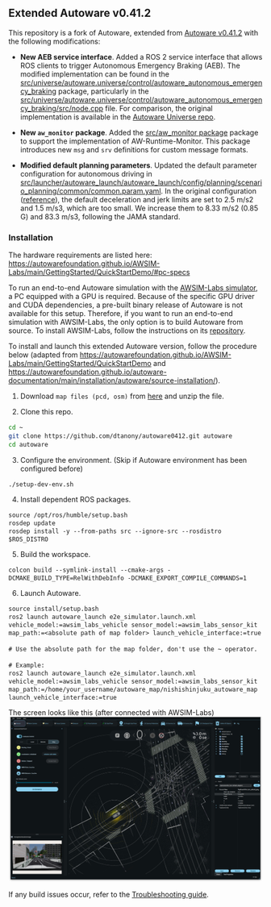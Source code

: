 ## Extended Autoware v0.41.2
This repository is a fork of Autoware, extended from [Autoware v0.41.2](https://github.com/autowarefoundation/autoware/releases/tag/0.41.2) with the following modifications:

- **New AEB service interface**.
Added a ROS 2 service interface that allows ROS clients to trigger Autonomous Emergency Braking (AEB).
The modified implementation can be found in the [src/universe/autoware.universe/control/autoware_autonomous_emergency_braking](src/universe/autoware.universe/control/autoware_autonomous_emergency_braking) package, particularly in the [src/universe/autoware.universe/control/autoware_autonomous_emergency_braking/src/node.cpp](src/universe/autoware.universe/control/autoware_autonomous_emergency_braking/src/node.cpp) file.
For comparison, the original implementation is available in the [Autoware Universe repo](https://github.com/autowarefoundation/autoware_universe/tree/main/control/autoware_autonomous_emergency_braking).

- **New `aw_monitor` package**.
Added the [src/aw_monitor package](src/aw_monitor/) package to support the implementation of AW-Runtime-Monitor. This package introduces new `msg` and `srv` definitions for custom message formats.

- **Modified default planning parameters**. 
Updated the default parameter configuration for autonomous driving in [src/launcher/autoware_launch/autoware_launch/config/planning/scenario_planning/common/common.param.yaml](src/launcher/autoware_launch/autoware_launch/config/planning/scenario_planning/common/common.param.yaml).
In the original configuration ([reference](https://github.com/autowarefoundation/autoware_launch/blob/main/autoware_launch/config/planning/scenario_planning/common/common.param.yaml)), the default deceleration and jerk limits are set to 2.5 m/s2 and 1.5 m/s3, which are too small.
We increase them to 8.33 m/s2 (0.85 G) and 83.3 m/s3, following the JAMA standard.


### Installation
The hardware requirements are listed here:
https://autowarefoundation.github.io/AWSIM-Labs/main/GettingStarted/QuickStartDemo/#pc-specs

To run an end-to-end Autoware simulation with the [AWSIM-Labs simulator](https://github.com/dtanony/AWSIM-Labs), a PC equipped with a GPU is required.
Because of the specific GPU driver and CUDA dependencies, a pre-built binary release of Autoware is not available for this setup.
Therefore, if you want to run an end-to-end simulation with AWSIM-Labs, the only option is to build Autoware from source.
To install AWSIM-Labs, follow the instructions on its [repository](https://github.com/dtanony/AWSIM-Labs).

To install and launch this extended Autoware version, follow the procedure below (adapted from https://autowarefoundation.github.io/AWSIM-Labs/main/GettingStarted/QuickStartDemo and https://autowarefoundation.github.io/autoware-documentation/main/installation/autoware/source-installation/).

1. Download `map files (pcd, osm)` from [here](https://github.com/tier4/AWSIM/releases/download/v1.1.0/nishishinjuku_autoware_map.zip) and unzip the file.

2. Clone this repo.

```bash
cd ~
git clone https://github.com/dtanony/autoware0412.git autoware
cd autoware
```

3. Configure the environment. (Skip if Autoware environment has been configured before)
```
./setup-dev-env.sh
```

4. Install dependent ROS packages.
```
source /opt/ros/humble/setup.bash
rosdep update
rosdep install -y --from-paths src --ignore-src --rosdistro $ROS_DISTRO
```

5. Build the workspace.
```
colcon build --symlink-install --cmake-args -DCMAKE_BUILD_TYPE=RelWithDebInfo -DCMAKE_EXPORT_COMPILE_COMMANDS=1
```

6. Launch Autoware.
```
source install/setup.bash
ros2 launch autoware_launch e2e_simulator.launch.xml vehicle_model:=awsim_labs_vehicle sensor_model:=awsim_labs_sensor_kit map_path:=<absolute path of map folder> launch_vehicle_interface:=true

# Use the absolute path for the map folder, don't use the ~ operator.

# Example:
ros2 launch autoware_launch e2e_simulator.launch.xml vehicle_model:=awsim_labs_vehicle sensor_model:=awsim_labs_sensor_kit map_path:=/home/your_username/autoware_map/nishishinjuku_autoware_map launch_vehicle_interface:=true
```
The screen looks like this (after connected with AWSIM-Labs)
![Autoware screen](screenshot.png)

If any build issues occur, refer to the [Troubleshooting guide](https://autowarefoundation.github.io/autoware-documentation/main/support/troubleshooting/#build-issues).
